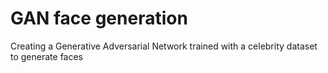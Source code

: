 # GAN face generation

Creating a Generative Adversarial Network trained with a celebrity dataset to generate faces
